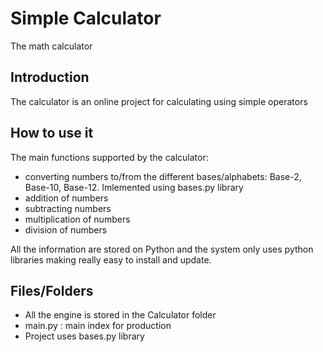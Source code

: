 # Simple Calculator
The math calculator


## Introduction

The calculator is an online project for calculating using simple operators


## How to use it

The main functions supported by the calculator:
- converting numbers to/from the different bases/alphabets: Base-2, Base-10, Base-12. Imlemented using bases.py library
- addition of numbers
- subtracting numbers
- multiplication of numbers
- division of numbers

All the information are stored on Python and the system only uses python libraries making really easy to install and update.


## Files/Folders

* All the engine is stored in the Calculator folder
* main.py : main index for production
* Project uses bases.py library
